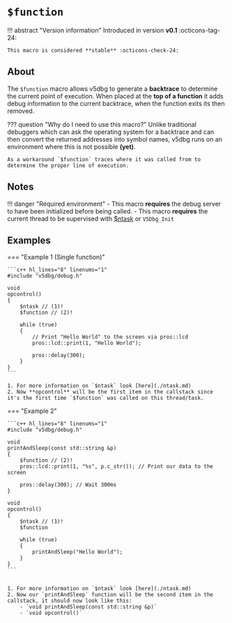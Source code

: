 # `$function`

!!! abstract "Version information"
    Introduced in version **v0.1** :octicons-tag-24:

    This macro is considered **stable** :octicons-check-24:

## About

The `$function` macro allows v5dbg to generate a **backtrace** to determine the current point of execution. When placed at the **top of a function** it adds debug information to the current backtrace, when the function exits its then removed.

??? question "Why do I need to use this macro?"
    Unlike traditional debuggers which can ask the operating system for a backtrace and can then convert the returned addresses into symbol names, v5dbg runs on an environment where this is not possible **(yet)**.

    As a workaround `$function` traces where it was called from to determine the proper line of execution.

## Notes

!!! danger "Required environment"
    - This macro **requires** the debug server to have been initialized before being called.
    - This macro **requires** the current thread to be supervised with [$ntask](./ntask.md) or `V5Dbg_Init`

## Examples

=== "Example 1 (Single function)"

    ```c++ hl_lines="8" linenums="1"
    #include "v5dbg/debug.h"

    void
    opcontrol()
    {
        $ntask // (1)!
        $function // (2)!

        while (true)
        {
            // Print "Hello World" to the screen via pros::lcd
            pros::lcd::print(1, "Hello World");

            pros::delay(300);
        }
    }
    ```

    1. For more information on `$ntask` look [here](./ntask.md)
    2. Now **opcontrol** will be the first item in the callstack since it's the first time `$function` was called on this thread/task.

=== "Example 2"

    ```c++ hl_lines="8" linenums="1"
    #include "v5dbg/debug.h"

    void
    printAndSleep(const std::string &p)
    {
        $function // (2)!
        pros::lcd::print(1, "%s", p.c_str()); // Print our data to the screen

        pros::delay(300); // Wait 300ms
    }

    void
    opcontrol()
    {
        $ntask // (1)!
        $function

        while (true)
        {
            printAndSleep("Hello World");
        }
    }
    ```


    1. For more information on `$ntask` look [here](./ntask.md)
    2. Now our `printAndSleep` function will be the second item in the callstack, it should now look like this:
        - `void printAndSleep(const std::string &p)`
        - `void opcontrol()`